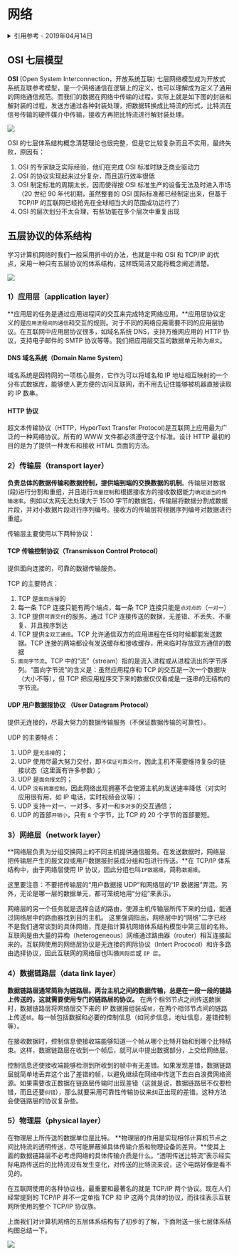 # 网络

<details>
<summary>引用参考 - 2019年04月14日</summary>

- [OSI 与 TCP/IP 各层的结构与功能，都有哪些协议](https://juejin.im/post/5ac04e8e6fb9a028dd4e5ca5)
- [漫谈网络通信——从 OSI 网络模型到 TCP/IP 协议族](https://juejin.im/entry/584f9c04b123db00662890de)

</details>

## OSI 七层模型

**OSI** (Open System Interconnection，开放系统互联) 七层网络模型成为开放式系统互联参考模型，是一个网络通信在逻辑上的定义，也可以理解成为定义了通用的网络通信规范。而我们的数据在网络中传输的过程，实际上就是如下图的封装和解封装的过程，发送方通过各种封装处理，把数据转换成比特流的形式，比特流在信号传输的硬件媒介中传输，接收方再把比特流进行解封装处理。

![](img/osi-process.jpg)

OSI 的七层体系结构概念清楚理论也很完整，但是它比较复杂而且不实用，最终失败，原因有：

1. OSI 的专家缺乏实际经验，他们在完成 OSI 标准时缺乏商业驱动力
2. OSI 的协议实现起来过分复杂，而且运行效率很低
3. OSI 制定标准的周期太长，因而使得按 OSI 标准生产的设备无法及时进入市场（20 世纪 90 年代初期，虽然整套的 OSI 国际标准都已经制定出来，但基于 TCP/IP 的互联网已经抢先在全球相当大的范围成功运行了）
4. OSI 的层次划分不太合理，有些功能在多个层次中重复出现

## 五层协议的体系结构

学习计算机网络时我们一般采用折中的办法，也就是中和 OSI 和 TCP/IP 的优点，采用一种只有五层协议的体系结构，这样既简洁又能将概念阐述清楚。

![](img/osi-tcpip.png)

### 1）应用层（application layer）

**应用层的任务是通过应用进程间的交互来完成特定网络应用。**应用层协议定义的是`应用进程间的通信`和交互的规则。对于不同的网络应用需要不同的应用层协议。在互联网中应用层协议很多，如域名系统 DNS，支持万维网应用的 HTTP 协议，支持电子邮件的 SMTP 协议等等。我们把应用层交互的数据单元称为`报文`。

#### DNS 域名系统（Domain Name System）

域名系统是因特网的一项核心服务，它作为可以将域名和 IP 地址相互映射的一个分布式数据库，能够使人更方便的访问互联网，而不用去记住能够被机器直接读取的 IP 数串。

#### HTTP 协议

超文本传输协议（HTTP，HyperText Transfer Protocol)是互联网上应用最为广泛的一种网络协议。所有的 WWW 文件都必须遵守这个标准。设计 HTTP 最初的目的是为了提供一种发布和接收 HTML 页面的方法。

### 2）传输层（transport layer）

**负责总体的数据传输和数据控制，提供端到端的交换数据的机制**。传输层对数据(段)进行分割和重组，并且进行`流量控制`和根据接收方的接收数据能力`确定适当的传输速率`。例如以太网无法处理大于 1500 字节的数据包，传输层将数据分割成数据片段，并对小数据片段进行序列编号。接收方的传输层将根据序列编号对数据进行重组。

传输层主要使用以下两种协议：

#### TCP 传输控制协议（Transmisson Control Protocol）

提供面向连接的，可靠的数据传输服务。

TCP 的主要特点：

1. TCP 是`面向连接`的
2. 每一条 TCP 连接只能有两个端点，每一条 TCP 连接只能是`点对点的`（`一对一`）
3. TCP 提供`可靠交付`的服务。通过 TCP 连接传送的数据，无差错、不丢失、不重复、并且按序到达
4. TCP 提供`全双工通信`。TCP 允许通信双方的应用进程在任何时候都能发送数据。TCP 连接的两端都设有发送缓存和接收缓存，用来临时存放双方通信的数据
5. `面向字节流`。TCP 中的“流”（stream）指的是流入进程或从进程流出的字节序列。“面向字节流”的含义是：虽然应用程序和 TCP 的交互是一次一个数据块（大小不等），但 TCP 把应用程序交下来的数据仅仅看成是一连串的无结构的字节流。

#### UDP 用户数据报协议 （User Datagram Protocol）

提供无连接的，尽最大努力的数据传输服务（不保证数据传输的可靠性）。

UDP 的主要特点：

1. UDP 是`无连接`的；
2. UDP 使用尽最大努力交付，即`不保证可靠交付`，因此主机不需要维持复杂的链接状态（这里面有许多参数）；
3. UDP 是`面向报文`的；
4. UDP `没有拥塞控制`，因此网络出现拥塞不会使源主机的发送速率降低（对实时应用很有用，如 IP 电话，实时视频会议等）；
5. UDP 支持一对一、一对多、多对一和`多对多`的交互通信；
6. UDP 的首部`开销小`，只有 `8` 个字节，比 TCP 的 20 个字节的首部要短。

### 3）网络层（network layer）

**网络层负责为分组交换网上的不同主机提供通信服务。在发送数据时，网络层把传输层产生的报文段或用户数据报封装成分组和包进行传送。**在 TCP/IP 体系结构中，由于网络层使用 IP 协议，因此分组也叫`IP数据报`，简称`数据报`。

这里要注意：不要把传输层的“用户数据报 UDP”和网络层的“IP 数据报”弄混。另外，无论是哪一层的数据单元，都可笼统地用“分组”来表示。

网络层的另一个任务就是选择合适的路由，使源主机传输层所传下来的分组，能通过网络层中的路由器找到目的主机。
这里强调指出，网络层中的“网络”二字已经不是我们通常谈到的具体网络，而是指计算机网络体系结构模型中第三层的名称。
互联网是由大量的异构（heterogeneous）网络通过路由器（router）相互连接起来的。互联网使用的网络层协议是无连接的网际协议（Intert Prococol）和许多路由选择协议，因此互联网的网络层也叫做`网际层`或 `IP 层`。

### 4）数据链路层（data link layer）

**数据链路层通常简称为链路层。两台主机之间的数据传输，总是在一段一段的链路上传送的，这就需要使用专门的链路层的协议。** 在两个相邻节点之间传送数据时，数据链路层将网络层交下来的 IP 数据报组装成`帧`，在两个相邻节点间的链路上传送`帧`。每一帧包括数据和必要的控制信息（如同步信息，地址信息，差错控制等）。

在接收数据时，控制信息使接收端能够知道一个帧从哪个比特开始和到哪个比特结束。这样，数据链路层在收到一个帧后，就可从中提出数据部分，上交给网络层。

控制信息还使接收端能够检测到所收到的帧中有无差错。如果发现差错，数据链路层就简单地丢弃这个出了差错的帧，以避免继续在网络中传送下去白白浪费网络资源。如果需要改正数据在链路层传输时出现差错（这就是说，数据链路层不仅要检错，而且还要`纠错`），那么就要采用可靠性传输协议来纠正出现的差错。这种方法会使链路层的协议复杂些。

### 5）物理层（physical layer）

在物理层上所传送的数据单位是比特。
**物理层的作用是实现相邻计算机节点之间比特流的透明传送，尽可能屏蔽掉具体传输介质和物理设备的差异。**使其上面的数据链路层不必考虑网络的具体传输介质是什么。“透明传送比特流”表示经实际电路传送后的比特流没有发生变化，对传送的比特流来说，这个电路好像是看不见的。

在互联网使用的各种协议栈，最重要和最著名的就是 TCP/IP 两个协议。现在人们经常提到的 TCP/IP 并不一定单指 TCP 和 IP 这两个具体的协议，而往往表示互联网所使用的整个 TCP/IP 协议族。

上面我们对计算机网络的五层体系结构有了初步的了解，下面附送一张七层体系结构图总结一下。

![](img/osi-tcpip-all.png)
